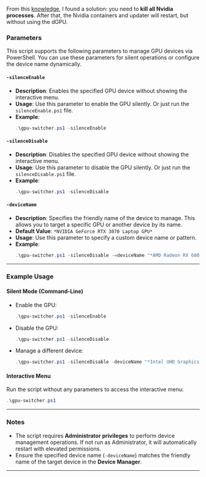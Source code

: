 From this [knowledge](https://www.techpowerup.com/forums/threads/dgpu-not-completely-disconnecting-on-lenovo-legion-slim-5-gen-8.312171/), I found a solution: you need to **kill all Nvidia processes**. After that, the Nvidia containers and updater will restart, but without using the dGPU.


### Parameters

This script supports the following parameters to manage GPU devices via PowerShell. You can use these parameters for silent operations or configure the device name dynamically.

#### `-silenceEnable`

- **Description**: Enables the specified GPU device without showing the interactive menu.
- **Usage**: Use this parameter to enable the GPU silently. Or just run the `silenceEnable.ps1` file.
- **Example**:
  ```powershell
  .\gpu-switcher.ps1 -silenceEnable
  ```

#### `-silenceDisable`

- **Description**: Disables the specified GPU device without showing the interactive menu.
- **Usage**: Use this parameter to disable the GPU silently. Or just run the `silenceDisable.ps1` file.
- **Example**:
  ```powershell
  .\gpu-switcher.ps1 -silenceDisable
  ```

#### `-deviceName`

- **Description**: Specifies the friendly name of the device to manage. This allows you to target a specific GPU or another device by its name.
- **Default Value**: `*NVIDIA GeForce RTX 3070 Laptop GPU*`
- **Usage**: Use this parameter to specify a custom device name or pattern.
- **Example**:
  ```powershell
  .\gpu-switcher.ps1 -silenceDisable -=deviceName "*AMD Radeon RX 6800*"
  ```

---

### Example Usage

#### Silent Mode (Command-Line)

- Enable the GPU:
  ```powershell
  .\gpu-switcher.ps1 -silenceEnable
  ```
- Disable the GPU:
  ```powershell
  .\gpu-switcher.ps1 -silenceDisable
  ```
- Manage a different device:
  ```powershell
  .\gpu-switcher.ps1 -silenceDisable -deviceName "*Intel UHD Graphics*"
  ```

#### Interactive Menu

Run the script without any parameters to access the interactive menu:

```powershell
.\gpu-switcher.ps1
```

---

### Notes

- The script requires **Administrator privileges** to perform device management operations. If not run as Administrator, it will automatically restart with elevated permissions.
- Ensure the specified device name (`-deviceName`) matches the friendly name of the target device in the **Device Manager**.

---
